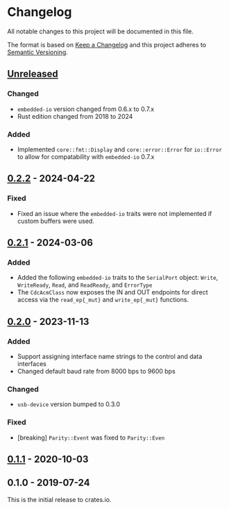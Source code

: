 # Changelog

All notable changes to this project will be documented in this file.

The format is based on [Keep a Changelog](http://keepachangelog.com/en/1.0.0/)
and this project adheres to [Semantic Versioning](http://semver.org/spec/v2.0.0.html).

## [Unreleased]

### Changed
* `embedded-io` version changed from 0.6.x to 0.7.x
* Rust edition changed from 2018 to 2024

### Added
* Implemented `core::fmt::Display` and `core::error::Error` for `io::Error` to
  allow for compatability with `embedded-io` 0.7.x

## [0.2.2] - 2024-04-22

### Fixed
* Fixed an issue where the `embedded-io` traits were not implemented if custom buffers were used.

## [0.2.1] - 2024-03-06

### Added
* Added the following `embedded-io` traits to the `SerialPort` object: `Write`, `WriteReady`,
  `Read`, and `ReadReady`, and `ErrorType`
* The `CdcAcmClass` now exposes the IN and OUT endpoints for direct access via the `read_ep{_mut}`
  and `write_ep{_mut}` functions.

## [0.2.0] - 2023-11-13

### Added
- Support assigning interface name strings to the control and data interfaces
- Changed default baud rate from 8000 bps to 9600 bps

### Changed
- `usb-device` version bumped to 0.3.0

### Fixed
- [breaking] `Parity::Event` was fixed to `Parity::Even`

## [0.1.1] - 2020-10-03

## 0.1.0 - 2019-07-24

This is the initial release to crates.io.

[Unreleased]: https://github.com/rust-embedded-community/usbd-serial/compare/v0.2.2...HEAD
[0.2.2]: https://github.com/rust-embedded-community/usbd-serial/releases/tag/v0.2.2
[0.2.1]: https://github.com/rust-embedded-community/usbd-serial/releases/tag/v0.2.1
[0.2.0]: https://github.com/rust-embedded-community/usbd-serial/releases/tag/v0.2.0
[0.1.1]: https://github.com/rust-embedded-community/usbd-serial/compare/v0.1.0...v0.1.1
